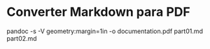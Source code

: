 # Converter Markdown para PDF

pandoc -s -V geometry:margin=1in -o documentation.pdf part01.md part02.md
